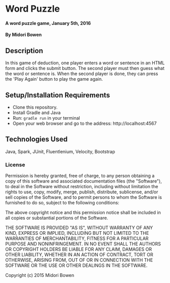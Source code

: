 # Word Puzzle

#### A word puzzle game, January 5th, 2016

#### By Midori Bowen

## Description

In this game of deduction, one player enters a word or sentence in an HTML form and clicks the submit button. The second player must then guess what the word or sentence is. When the second player is done, they can press the 'Play Again' button to play the game again.

## Setup/Installation Requirements

* Clone this repository.
* Install Gradle and Java
* Run: `gradle run` in your terminal
* Open your web browser and go to the address: http://localhost:4567


## Technologies Used

Java, Spark, JUnit, Fluentlenium, Velocity, Bootstrap

### License

Permission is hereby granted, free of charge, to any person obtaining a copy of this software and associated documentation files (the "Software"), to deal in the Software without restriction, including without limitation the rights to use, copy, modify, merge, publish, distribute, sublicense, and/or sell copies of the Software, and to permit persons to whom the Software is furnished to do so, subject to the following conditions:

The above copyright notice and this permission notice shall be included in all copies or substantial portions of the Software.

THE SOFTWARE IS PROVIDED "AS IS", WITHOUT WARRANTY OF ANY KIND, EXPRESS OR IMPLIED, INCLUDING BUT NOT LIMITED TO THE WARRANTIES OF MERCHANTABILITY, FITNESS FOR A PARTICULAR PURPOSE AND NONINFRINGEMENT. IN NO EVENT SHALL THE AUTHORS OR COPYRIGHT HOLDERS BE LIABLE FOR ANY CLAIM, DAMAGES OR OTHER LIABILITY, WHETHER IN AN ACTION OF CONTRACT, TORT OR OTHERWISE, ARISING FROM, OUT OF OR IN CONNECTION WITH THE SOFTWARE OR THE USE OR OTHER DEALINGS IN THE SOFTWARE.

Copyright (c) 2015 Midori Bowen
